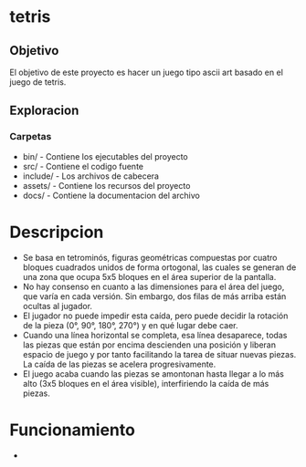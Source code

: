 # tetris
## Objetivo 
El objetivo de este proyecto es hacer un juego tipo ascii art basado en el juego de tetris.
## Exploracion 

### Carpetas
- bin/ - Contiene los ejecutables del proyecto 
- src/ - Contiene el codigo fuente 
- include/ - Los archivos de cabecera 
- assets/ - Contiene los recursos del proyecto 
- docs/ - Contiene la documentacion del archivo 

# Descripcion 
- Se basa en tetrominós, figuras geométricas compuestas por cuatro bloques cuadrados unidos de forma ortogonal, las cuales se generan de una zona que ocupa 5x5 bloques en el área superior de la pantalla. 
- No hay consenso en cuanto a las dimensiones para el área del juego, que varía en cada versión.​ Sin embargo, dos filas de más arriba están ocultas al jugador.
- El jugador no puede impedir esta caída, pero puede decidir la rotación de la pieza (0°, 90°, 180°, 270°) y en qué lugar debe caer. 
- Cuando una línea horizontal se completa, esa línea desaparece, todas las piezas que están por encima descienden una posición y liberan espacio de juego y por tanto facilitando la tarea de situar nuevas piezas. La caída de las piezas se acelera progresivamente. 
- El juego acaba cuando las piezas se amontonan hasta llegar a lo más alto (3x5 bloques en el área visible), interfiriendo la caída de más piezas.

# Funcionamiento
- 